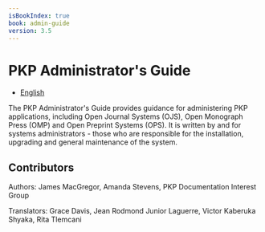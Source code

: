 ```yaml
---
isBookIndex: true
book: admin-guide
version: 3.5
---
```

# PKP Administrator's Guide

* [English](en/)

The PKP Administrator's Guide provides guidance for administering PKP applications, including Open Journal Systems (OJS), Open Monograph Press (OMP) and Open Preprint Systems (OPS). It is written by and for systems administrators - those who are responsible for the installation, upgrading and general maintenance of the system.

## Contributors

Authors: James MacGregor, Amanda Stevens, PKP Documentation Interest Group

Translators: Grace Davis, Jean Rodmond Junior Laguerre, Victor Kaberuka Shyaka, Rita Tlemcani
